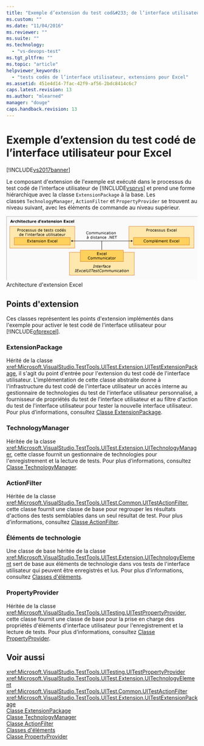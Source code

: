 ```yaml
---
title: "Exemple d’extension du test cod&#233; de l’interface utilisateur pour Excel | Microsoft Docs"
ms.custom: ""
ms.date: "11/04/2016"
ms.reviewer: ""
ms.suite: ""
ms.technology: 
  - "vs-devops-test"
ms.tgt_pltfrm: ""
ms.topic: "article"
helpviewer_keywords: 
  - "tests codés de l’interface utilisateur, extensions pour Excel"
ms.assetid: 451e4d14-7fac-42f9-af56-2bdc8414c6c7
caps.latest.revision: 13
ms.author: "mlearned"
manager: "douge"
caps.handback.revision: 13
---
```

# Exemple d’extension du test cod&#233; de l’interface utilisateur pour Excel
[!INCLUDE[vs2017banner](../code-quality/includes/vs2017banner.md)]

Le composant d'extension de l'exemple est exécuté dans le processus du test codé de l'interface utilisateur de [!INCLUDE[vsprvs](../code-quality/includes/vsprvs_md.md)] et prend une forme hiérarchique avec la classe `ExtensionPackage` à la base.  Les classes `TechnologyManager`, `ActionFilter` et `PropertyProvider` se trouvent au niveau suivant, avec les éléments de commande au niveau supérieur.  
  
 ![Architecture d’extension de test Excel](../test/media/excel_extarch.png "Excel\_ExtArch")  
Architecture d'extension Excel  
  
## Points d'extension  
 Ces classes représentent les points d'extension implémentés dans l'exemple pour activer le test codé de l'interface utilisateur pour [!INCLUDE[ofprexcel](../test/includes/ofprexcel_md.md)].  
  
### ExtensionPackage  
 Hérité de la classe <xref:Microsoft.VisualStudio.TestTools.UITest.Extension.UITestExtensionPackage>, il s'agit du point d'entrée pour l'extension du test codé de l'interface utilisateur.  L'implémentation de cette classe abstraite donne à l'infrastructure du test codé de l'interface utilisateur un accès interne au gestionnaire de technologies du test de l'interface utilisateur personnalisé, a fournisseur de propriétés du test de l'interface utilisateur et au filtre d'action du test de l'interface utilisateur pour tester la nouvelle interface utilisateur.  Pour plus d’informations, consultez [Classe ExtensionPackage](../test/sample-excel-extension-extensionpackage-class.md).  
  
### TechnologyManager  
 Héritée de la classe <xref:Microsoft.VisualStudio.TestTools.UITest.Extension.UITechnologyManager>, cette classe fournit un gestionnaire de technologies pour l'enregistrement et la lecture de tests.  Pour plus d’informations, consultez [Classe TechnologyManager](../test/sample-excel-extension-technologymanager-class.md).  
  
### ActionFilter  
 Héritée de la classe <xref:Microsoft.VisualStudio.TestTools.UITest.Common.UITestActionFilter>, cette classe fournit une classe de base pour regrouper les résultats d'actions des tests semblables dans un seul résultat de test.  Pour plus d’informations, consultez [Classe ActionFilter](../test/sample-excel-extension-actionfilter-class.md).  
  
### Éléments de technologie  
 Une classe de base héritée de la classe <xref:Microsoft.VisualStudio.TestTools.UITest.Extension.UITechnologyElement> sert de base aux éléments de technologie dans vos tests de l'interface utilisateur qui peuvent être enregistrés et lus.  Pour plus d’informations, consultez [Classes d'éléments](../test/sample-excel-extension-element-classes.md).  
  
### PropertyProvider  
 Héritée de la classe <xref:Microsoft.VisualStudio.TestTools.UITesting.UITestPropertyProvider>, cette classe fournit une classe de base pour la prise en charge des propriétés d'éléments d'interface utilisateur pour l'enregistrement et la lecture de tests.  Pour plus d’informations, consultez [Classe PropertyProvider](../test/sample-excel-extension-propertyprovider-class.md).  
  
## Voir aussi  
 <xref:Microsoft.VisualStudio.TestTools.UITesting.UITestPropertyProvider>   
 <xref:Microsoft.VisualStudio.TestTools.UITest.Extension.UITechnologyElement>   
 <xref:Microsoft.VisualStudio.TestTools.UITest.Common.UITestActionFilter>   
 <xref:Microsoft.VisualStudio.TestTools.UITest.Extension.UITestExtensionPackage>   
 [Classe ExtensionPackage](../test/sample-excel-extension-extensionpackage-class.md)   
 [Classe TechnologyManager](../test/sample-excel-extension-technologymanager-class.md)   
 [Classe ActionFilter](../test/sample-excel-extension-actionfilter-class.md)   
 [Classes d'éléments](../test/sample-excel-extension-element-classes.md)   
 [Classe PropertyProvider](../test/sample-excel-extension-propertyprovider-class.md)